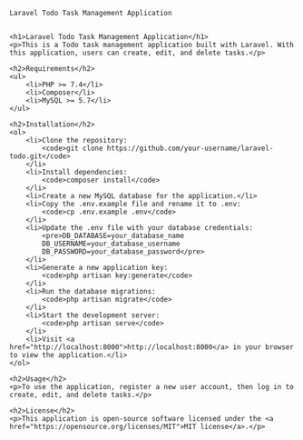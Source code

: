 

	Laravel Todo Task Management Application


	<h1>Laravel Todo Task Management Application</h1>
	<p>This is a Todo task management application built with Laravel. With this application, users can create, edit, and delete tasks.</p>

	<h2>Requirements</h2>
	<ul>
		<li>PHP >= 7.4</li>
		<li>Composer</li>
		<li>MySQL >= 5.7</li>
	</ul>

	<h2>Installation</h2>
	<ol>
		<li>Clone the repository:
			<code>git clone https://github.com/your-username/laravel-todo.git</code>
		</li>
		<li>Install dependencies:
			<code>composer install</code>
		</li>
		<li>Create a new MySQL database for the application.</li>
		<li>Copy the .env.example file and rename it to .env:
			<code>cp .env.example .env</code>
		</li>
		<li>Update the .env file with your database credentials:
			<pre>DB_DATABASE=your_database_name
			DB_USERNAME=your_database_username
			DB_PASSWORD=your_database_password</pre>
		</li>
		<li>Generate a new application key:
			<code>php artisan key:generate</code>
		</li>
		<li>Run the database migrations:
			<code>php artisan migrate</code>
		</li>
		<li>Start the development server:
			<code>php artisan serve</code>
		</li>
		<li>Visit <a href="http://localhost:8000">http://localhost:8000</a> in your browser to view the application.</li>
	</ol>

	<h2>Usage</h2>
	<p>To use the application, register a new user account, then log in to create, edit, and delete tasks.</p>

	<h2>License</h2>
	<p>This application is open-source software licensed under the <a href="https://opensource.org/licenses/MIT">MIT license</a>.</p>

